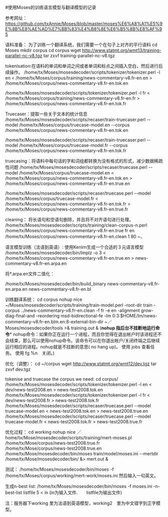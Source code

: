 #使用Moses的训练语言模型与翻译模型的记录

参考网址：https://github.com/txAnnie/Moses/blob/master/moses%E6%A8%A1%E5%9E%8B%E8%AE%AD%E7%BB%83%E4%B8%8E%E6%B5%8B%E8%AF%95


语料准备：
为了训练一个翻译系统，我们需要一个在句子上对齐的平行语料
cd Moses
mkdir corpus
cd corpus
wget http://www.statmt.org/wmt13/training-parallel-nc-v8.tgz
tar zxvf training-parallel-nc-v8.tgz

tokenlsation:在语料的单词和单词之间或者单词和标点之间插入空白，然后进行后续操作。
/home/tx/Moses/mosesdecoder/scripts/tokenizer/tokenizer.perl -l en < /home/tx/Moses/corpus/training/news-commentary-v8.fr-en.en > /home/tx/Moses/corpus/news-commentary-v8.fr-en.tok.en

/home/tx/Moses/mosesdecoder/scripts/tokenizer/tokenizer.perl -l fr < /home/tx/Moses/corpus/training/news-commentary-v8.fr-en.fr > /home/tx/Moses/corpus/news-commentary-v8.fr-en.tok.fr

Truecaser：提取一些关于文本的统计信息
/home/tx/Moses/mosesdecoder/scripts/recaser/train-truecaser.perl --model /home/tx/Moses/corpus/truecase-model.en --corpus /home/tx/Moses/corpus/news-commentary-v8.fr-en.tok.en

/home/tx/Moses/mosesdecoder/scripts/recaser/train-truecaser.perl --model /home/tx/Moses/corpus/truecase-model.fr --corpus /home/tx/Moses/corpus/news-commentary-v8.fr-en.tok.fr

truecasing：将语料中每句话的字和词组都转换为没有格式的形式，减少数据稀疏性问题
/home/tx/Moses/mosesdecoder/scripts/recaser/truecase.perl --model /home/tx/Moses/corpus/truecase-model.en < /home/tx/Moses/corpus/news-commentary-v8.fr-en.tok.en > /home/tx/Moses/corpus/news-commentary-v8.fr-en.true.en

/home/tx/Moses/mosesdecoder/scripts/recaser/truecase.perl --model /home/tx/Moses/corpus/truecase-model.fr < /home/tx/Moses/corpus/news-commentary-v8.fr-en.tok.fr > /home/tx/Moses/corpus/news-commentary-v8.fr-en.true.fr

cleaning： 将长语句和空语句删除，并且将不对齐语句进行处理。
/home/tx/Moses/mosesdecoder/scripts/training/clean-corpus-n.perl /home/tx/Moses/corpus/news-commentary-v8.fr-en.true fr en /home/tx/Moses/corpus/news-commentary-v8.fr-en.clean 1 80
~、

语言模型训练（法语到英语）:
使用Kenlｍ生成一个合适的３元语言模型
/home/tx/Moses/mosesdecoder/bin/lmplz -o 3 < /home/tx/Moses/corpus/news-commentary-v8.fr-en.true.en > news-commentary-v8.fr-en.arpa.en

将*.arpa.en文件二值化：

/home/tx/Moses/mosesdecoder/bin/build_binary news-commentary-v8.fr-en.arpa.en news-commentary-v8.fr-en.bl

训练翻译系统：
cd corpus
nohup nice ~/Moses/mosesdecoder/scripts/training/train-model.perl -root-dir train -corpus ../news-commentary-v8.fr-en.clean -f fr -e en -alignment grow-diag-final-and -reordering msd-bidirectional-fe -lm 0:3:$HOME/lm/news-commentary-v8.fr-en.blm.en:8-external-bin-dir ~／Moses/mosesdecoder/tools >& training.out &
(******nohup 指后台不挂断地运行命令*******
nohup命令：如果你正在运行一个进程，而且你觉得在退出帐户时该进程还不会结束，那么可以使用nohup命令。该命令可以在你退出帐户/关闭终端之后继续运行相应的进程。nohup就是不挂断的意思( no hang up)。
使用 jobs 查看任务。
使用 fg %n　关闭。)

优化（调整）：
cd ~/corpus
wget http://www.statmt.org/wmt12/dev.tgz
tar zxvf dev.tgz

tokenise and truecase the corpus we need:
cd corpus/
/home/tx/Moses/mosesdecoder/scripts/tokenizer/tokenizer.perl -l en < dev/news-test2008.en > news-test2008.tok.en
/home/tx/Moses/mosesdecoder/scripts/tokenizer/tokenizer.perl -l fr < dev/news-test2008.fr > news-test2008.tok.fr
/home/tx/Moses/mosesdecoder/scripts/recaser/truecase.perl --model truecase-model.en < news-test2008.tok.en > news-test2008.true.en
/home/tx/Moses/mosesdecoder/scripts/recaser/truecase.perl --model truecase-model.fr < news-test2008.tok.fr > news-test2008.true.fr

优化过程：
cd working
nohup nice ／home/tx/Mose/mosesdecoder/scripts/training/mert-moses.pl /home/tx/Mose/corpus/news-test2008.true.fr /home/tx/Mose/corpus/news-test2008.true.en /home/tx/Mose/mosesdecoder/bin/moses train/model/moses.ini --mertdir /home/tx/Mose/mosesdecoder/bin/ &> mert.out &	

测试：
/home/tx/Moses/mosesdecoder/bin/moses -f /home/tx/Moses/corpus/working/mert-work/moses.ini 
然后输入一句英文。

生成n-best list:
/home/tx/Moses/mosesdecoder/bin/moses -f moses.ini -n-best-list listfile 5 < in
(in为输入文件.　　listfile为输出文件)
	


注：服务器下working 里为法语到英语模型，working2　里为中文错字到正字模型。